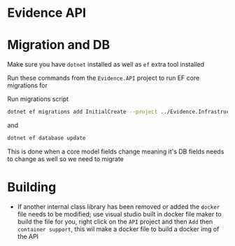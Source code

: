 # Evidence API 

# Migration and DB

Make sure you have `dotnet` installed as well as `ef` extra tool installed

Run these commands from the `Evidence.API` project to run EF core migrations for

Run migrations script 

```bash
dotnet ef migrations add InitialCreate --project ../Evidence.Infrastructure --startup-project .
```

and 

```bash
dotnet ef database update
```

This is done when a core model fields change meaning it's DB fields needs to change as well so we need to migrate

# Building 

- If another internal class library has been removed or added the `docker` file needs to be modified; 
use visual studio built in docker file maker to build the file for you, right click on the `API` project and then `Add` then `container support`,
this wil make a docker file to build a docker img of the API
